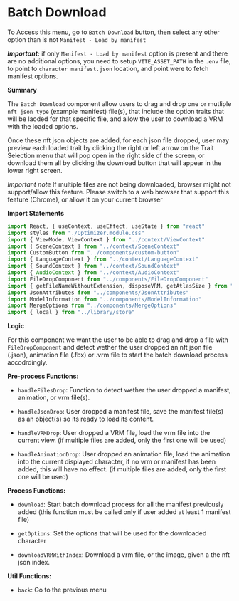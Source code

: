 # Batch Download

To Access this menu, go to `Batch Download` button, then select any other option than is not `Manifest - Load by manifest`

***Important:*** if only `Manifest - Load by manifest` option is present and there are no additional options, you need to setup `VITE_ASSET_PATH` in the `.env` file, to point to `character manifest.json` location, and point were to fetch manifest options.

**Summary**

The `Batch Download` component allow users to drag and drop one or mutliple `nft json type` (example manifest) file(s), that include the option traits that will be laoded for that specific file, and allow the user to download a VRM with the loaded options.

Once these nft json objects are added, for each json file dropped, user may preview each loaded trait by clicking the right or left arrow on the Trait Selection menu that will pop open in the right side of the screen, or download them all by clicking the download button that will appear in the lower right screen.

*Important note* 
If multiple files are not being downloaded, browser might not support/allow this feature. Please switch to a web browser that support this feature (Chrome), or allow it on your current browser

**Import Statements**

```jsx
import React, { useContext, useEffect, useState } from "react"
import styles from "./Optimizer.module.css"
import { ViewMode, ViewContext } from "../context/ViewContext"
import { SceneContext } from "../context/SceneContext"
import CustomButton from "../components/custom-button"
import { LanguageContext } from "../context/LanguageContext"
import { SoundContext } from "../context/SoundContext"
import { AudioContext } from "../context/AudioContext"
import FileDropComponent from "../components/FileDropComponent"
import { getFileNameWithoutExtension, disposeVRM, getAtlasSize } from "../library/utils"
import JsonAttributes from "../components/JsonAttributes"
import ModelInformation from "../components/ModelInformation"
import MergeOptions from "../components/MergeOptions"
import { local } from "../library/store"
```

**Logic**

For this component we want the user to be able to drag and drop a file with `FileDropComponent` and detect wether the user dropped an nft json file (.json), animation file (.fbx) or .vrm file to start the batch download process accodrdingly.

**Pre-process Functions:**

- `handleFilesDrop`: Function to detect wether the user dropped a manifest, animation, or vrm file(s).

- `handleJsonDrop`: User dropped a manifest file, save the manifest file(s) as an object(s) so its ready to load its content.

- `handleVRMDrop`: User dropped a VRM file, load the vrm file into the current view. (if multiple files are added, only the first one will be used)

- `handleAnimationDrop`: User dropped an animation file, load the animation into the current displayed character, if no vrm or manifest has been added, this will have no effect. (if multiple files are added, only the first one will be used)


**Process Functions:**

- `download`: Start batch download process for all the manifest previously added (this function must be called only if user added at least 1 manifest file)

- `getOptions`: Set the options that will be used for the downloaded character

- `downloadVRMWithIndex`: Download a vrm file, or the image, given a the nft json index.


**Util Functions:**

- `back`: Go to the previous menu 
